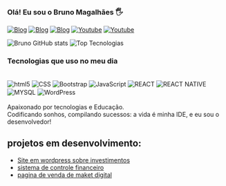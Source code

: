 ### Olá! Eu sou o Bruno Magalhães 🖐️
[![Blog](https://img.shields.io/badge/LinkedIn-0077B5?style=for-the-badge&logo=linkedin&logoColor=white)](https://www.linkedin.com/in/brunomagalhaess/)
[![Blog](https://img.shields.io/badge/Instagram-E4405F?style=for-the-badge&logo=instagram&logoColor=white)](https://www.instagram.com/eubrunomagalhaes/)
[![Blog](https://img.shields.io/badge/Wordpress-21759B?style=for-the-badge&logo=wordpress&logoColor=white)](https://oclubedodinheiro.com.br/)
[![Youtube](https://img.shields.io/badge/YouTube-FF0000?style=for-the-badge&logo=youtube&logoColor=white)](https://www.youtube.com/@oclubedodinheiro)
[![Youtube](https://img.shields.io/badge/Facebook-1877F2?style=for-the-badge&logo=facebook&logoColor=white)](https://www.facebook.com/oclubedodinheirooficial/)


![Bruno GitHub stats](https://github-readme-stats.vercel.app/api?username=brmagalhaess&show_icons=true&theme=dark)
![Top Tecnologias](https://github-readme-stats.vercel.app/api/top-langs/?username=brmagalhaess&langs_count=8)

### Tecnologias que uso no meu dia
<div style="display: inline_block"><br/>
  <img align="center" alt="html5" src="https://img.shields.io/badge/HTML5-E34F26?style=for-the-badge&logo=html5&logoColor=white" />
  <img align="center" alt="CSS" src="https://img.shields.io/badge/CSS-239120?&style=for-the-badge&logo=css3&logoColor=white" />
  <img align="center" alt="Bootstrap" src="https://img.shields.io/badge/Bootstrap-563D7C?style=for-the-badge&logo=bootstrap&logoColor=white" />
  <img align="center" alt="JavaScript" src="https://img.shields.io/badge/JavaScript-F7DF1E?style=for-the-badge&logo=javascript&logoColor=black" />
  <img align="center" alt="REACT" src="https://img.shields.io/badge/React-20232A?style=for-the-badge&logo=react&logoColor=61DAFB" />
  <img align="center" alt="REACT NATIVE" src="https://img.shields.io/badge/React_Native-20232A?style=for-the-badge&logo=react&logoColor=61DAFB" />
  <img align="center" alt="MYSQL" src="https://img.shields.io/badge/MySQL-00000F?style=for-the-badge&logo=mysql&logoColor=white" />
  <img align="center" alt="WordPress" src="https://img.shields.io/badge/Wordpress-21759B?style=for-the-badge&logo=wordpress&logoColor=white" />
</div>

<br/>
Apaixonado por tecnologias e Educação.<br/>
Codificando sonhos, compilando sucessos: a vida é minha IDE, e eu sou o desenvolvedor!

## projetos em desenvolvimento:
- [Site em wordpress sobre investimentos](https://oclubedodinheiro.com.br/)<br/>
- [sistema de controle financeiro](https://planilha.oclubedodinheiro.com.br/magalhaes/index.html)<br/>
- [pagina de venda de maket digital](https://planilha.oclubedodinheiro.com.br/)<br/>

